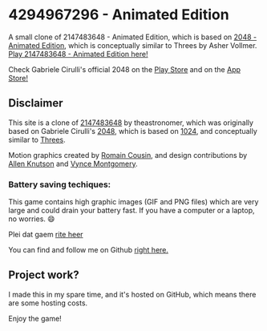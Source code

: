 # 4294967296 - Animated Edition
A small clone of 2147483648 - Animated Edition, which is based on [2048 - Animated Edition](http://romaincousin.fr/2048/), which is conceptually similar to Threes by Asher Vollmer.
[Play 2147483648 - Animated Edition here!](http://raw.githack..com/theastronomer/2147483648/master/index.html)

Check Gabriele Cirulli's official 2048 on the [Play Store](https://play.google.com/store/apps/details?id=com.gabrielecirulli.app2048) and on the [App Store!](https://itunes.apple.com/us/app/2048-by-gabriele-cirulli/id868076805)

## Disclaimer
This site is a clone of [2147483648](https://theastronomer.github.io/2147483648/) by theastronomer, which was originally based on Gabriele Cirulli's [2048](https://gabrielecirulli.github.io/2048/), which is based on [1024](https://play.google.com/store/apps/details?id=com.veewo.a1024), and conceptually similar to [Threes](https://asherv.com/threes/). 

Motion graphics created by [Romain Cousin](http://www.romaincousin.fr/), and design contributions by [Allen Knutson](https://plus.google.com/+AllenKnutson) and [Vynce Montgomery](https://plus.google.com/+VynceMontgomery).

### Battery saving techiques:
This game contains high graphic images (GIF and PNG files) which are very large and could drain your battery fast.
If you have a computer or a laptop, no worries. :smile:

Plei dat gaem [rite heer](http://rawgit.com/TheAstronomer/2147483648/master/index.html)

You can find and follow me on Github [right here.](https://github.com/theastronomer)

## Project work?
I made this in my spare time, and it's hosted on GitHub, which means there are some hosting costs.

Enjoy the game!
